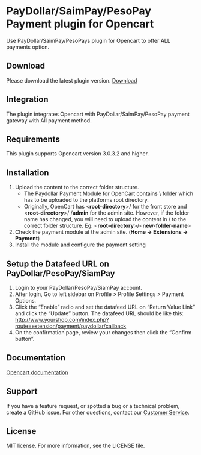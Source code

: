 # PayDollar/SaimPay/PesoPay Payment plugin for Opencart
Use PayDollar/SaimPay/PesoPays plugin for Opencart to offer ALL payments option.

## Download
Please download the latest plugin version. [Download](https://github.com/asiapay-lib/asiapay-OpenCart/releases/latest)

## Integration
The plugin integrates Opencart with PayDollar/SaimPay/PesoPay payment gateway with All payment method.

## Requirements
This plugin supports Opencart version 3.0.3.2 and higher.

## Installation
1.	Upload the content to the correct folder structure.
    - The Paydollar Payment Module for OpenCart contains \ folder which has to be uploaded to the platforms root directory.
    - Originally, OpenCart has <**root-directory**>/ for the front store and <**root-directory**>/ /**admin** for the admin site. However, if the folder name has changed, you will need to upload the content in \ to the correct folder structure. Eg: <**root-directory**>/<**new-folder-name**>
2.	Check the payment module at the admin site. (**Home -> Extensions -> Payment**)
3.	Install the module and configure the payment setting

## Setup the Datafeed URL on PayDollar/PesoPay/SiamPay
 1. Login to your PayDollar/PesoPay/SiamPay account.
 2. After login, Go to left sidebar on Profile > Profile Settings > Payment Options.
 3. Click the “Enable” radio and set the datafeed URL on “Return Value Link” and click the “Update” button. The datafeed URL should be like this: http://www.yourshop.com/index.php?route=extension/payment/paydollar/callback
 4. On the confirmation page, review your changes then click the “Confirm button”.

 ## Documentation
[Opencart documentation](https://github.com/asiapay-lib/asiapay-OpenCart/blob/master/opencart_install_module_screenshots.docx?raw=true)

## Support
If you have a feature request, or spotted a bug or a technical problem, create a GitHub issue. For other questions, contact our [Customer Service](https://www.paydollar.com/en/contactus.html).

## License
MIT license. For more information, see the LICENSE file.
